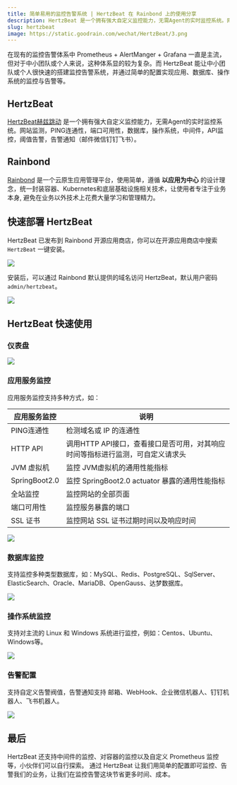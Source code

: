 ```yaml
---
title: 简单易用的监控告警系统 | HertzBeat 在 Rainbond 上的使用分享
description: HertzBeat 是一个拥有强大自定义监控能力，无需Agent的实时监控系统。网站监测，PING连通性，端口可用性，数据库，操作系统，中间件，API监控，阈值告警，告警通知
slug: hertzbeat
image: https://static.goodrain.com/wechat/HertzBeat/3.png
---
```


在现有的监控告警体系中 Prometheus + AlertManger + Grafana 一直是主流，但对于中小团队或个人来说，这种体系显的较为复杂。而 HertzBeat 能让中小团队或个人很快速的搭建监控告警系统，并通过简单的配置实现应用、数据库、操作系统的监控与告警等。


<!--truncate-->

## HertzBeat

[HertzBeat赫兹跳动](https://hertzbeat.com/) 是一个拥有强大自定义监控能力，无需Agent的实时监控系统。网站监测，PING连通性，端口可用性，数据库，操作系统，中间件，API监控，阈值告警，告警通知（邮件微信钉钉飞书）。

## Rainbond

[Rainbond](https://www.rainbond.com) 是一个云原生应用管理平台，使用简单，遵循 **以应用为中心** 的设计理念，统一封装容器、Kubernetes和底层基础设施相关技术，让使用者专注于业务本身, 避免在业务以外技术上花费大量学习和管理精力。

## 快速部署 HertzBeat

HertzBeat 已发布到 Rainbond 开源应用商店，你可以在开源应用商店中搜索 `HertzBeat` 一键安装。

![](https://static.goodrain.com/wechat/HertzBeat/1.png)

安装后，可以通过 Rainbond 默认提供的域名访问 HertzBeat，默认用户密码 `admin/hertzbeat`。

![](https://static.goodrain.com/wechat/HertzBeat/2.png)

## HertzBeat 快速使用

### 仪表盘

![](https://static.goodrain.com/wechat/HertzBeat/3.png)

### 应用服务监控

应用服务监控支持多种方式，如：

| 应用服务监控  | 说明                                                         |
| ------------- | ------------------------------------------------------------ |
| PING连通性    | 检测域名或 IP 的连通性                                       |
| HTTP API      | 调用HTTP API接口，查看接口是否可用，对其响应时间等指标进行监测，可自定义请求头 |
| JVM 虚拟机    | 监控 JVM虚拟机的通用性能指标                                 |
| SpringBoot2.0 | 监控 SpringBoot2.0 actuator 暴露的通用性能指标               |
| 全站监控      | 监控网站的全部页面                                           |
| 端口可用性    | 监控服务暴露的端口                                           |
| SSL 证书      | 监控网站 SSL 证书过期时间以及响应时间                        |

![](https://static.goodrain.com/wechat/HertzBeat/4.png)

### 数据库监控

支持监控多种类型数据库，如：MySQL、Redis、PostgreSQL、SqlServer、ElasticSearch、Oracle、MariaDB、OpenGauss、达梦数据库。

![](https://static.goodrain.com/wechat/HertzBeat/5.png)

### 操作系统监控

支持对主流的 Linux 和 Windows 系统进行监控，例如：Centos、Ubuntu、Windows等。

![](https://static.goodrain.com/wechat/HertzBeat/6.png)

### 告警配置

支持自定义告警阀值，告警通知支持 邮箱、WebHook、企业微信机器人、钉钉机器人、飞书机器人。

![](https://static.goodrain.com/wechat/HertzBeat/7.png)

## 最后

HertzBeat 还支持中间件的监控、对容器的监控以及自定义 Prometheus 监控等，小伙伴们可以自行探索。 通过 HertzBeat 让我们用简单的配置即可监控、告警我们的业务，让我们在监控告警这块节省更多时间、成本。